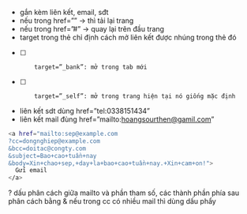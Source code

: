 - <a> gắn kèm liên kết, email, sđt
- nếu trong href=”” → thì tải lại trang
- nếu trong href=”#” → quay lại trên đầu trang
- target trong thẻ <a> chỉ định cách mở liên kết được nhúng trong thẻ đó

* [ ]         target=”_bank”: mở trong tab mới
* [ ]         target=”_self”: mở trong trang hiện tại nó giống mặc định

- liên kết sdt dùng href=”tel:0338151434”
- liên kết mail đùng href=”mailto:hoangsourthen@gamil.com”

```bash
<a href="mailto:sep@example.com
?cc=dongnghiep@example.com
&bcc=doitac@congty.com
&subject=Bao+cao+tuần+nay
&body=Xin+chao+sep,+day+la+bao+cao+tuần+nay.+Xin+cam+on!">
  Gửi email
</a>

```

? dấu phân cách giữa mailto và phần tham số, các thành phần phía sau phân cách bằng & nếu trong cc có nhiều mail thì dùng dấu phẩy
